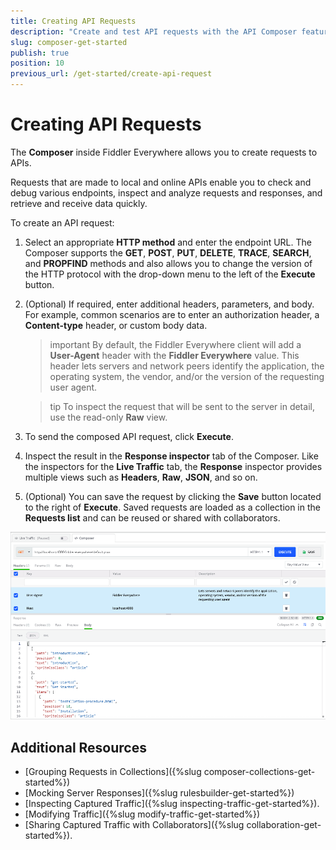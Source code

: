 ```yaml
---
title: Creating API Requests
description: "Create and test API requests with the API Composer feature of the Telerik Fiddler Everywhere web-debugging HTTP client proxy."
slug: composer-get-started
publish: true
position: 10
previous_url: /get-started/create-api-request
---
```


# Creating API Requests

The **Composer** inside Fiddler Everywhere allows you to create requests to APIs.

Requests that are made to local and online APIs enable you to check and debug various endpoints, inspect and analyze requests and responses, and retrieve and receive data quickly.

To create an API request:

1. Select an appropriate **HTTP method** and enter the endpoint URL. The Composer supports the **GET**, **POST**, **PUT**, **DELETE**, **TRACE**, **SEARCH**, and **PROPFIND** methods and also allows you to change the version of the HTTP protocol with the drop-down menu to the left of the **Execute** button.

1. (Optional) If required, enter additional headers, parameters, and body. For example, common scenarios are to enter an authorization header, a **Content-type** header, or custom body data.

    >important By default, the Fiddler Everywhere client will add a **User-Agent** header with the __Fiddler Everywhere__ value. This header lets servers and network peers identify the application, the operating system, the vendor, and/or the version of the requesting user agent.

    >tip To inspect the request that will be sent to the server in detail, use the read-only **Raw** view.

1. To send the composed API request, click **Execute**.

1. Inspect the result in the **Response inspector** tab of the Composer. Like the inspectors for the **Live Traffic** tab, the **Response** inspector provides multiple views such as **Headers**, **Raw**, **JSON**, and so on.

1. (Optional) You can save the request by clicking the **Save** button located to the right of **Execute**. Saved requests are loaded as a collection in the **Requests list** and can be reused or shared with collaborators.

![Creating API request](../../images/composer/create-api-request.png)

## Additional Resources

- [Grouping Requests in Collections]({%slug composer-collections-get-started%})
- [Mocking Server Responses]({%slug rulesbuilder-get-started%})
- [Inspecting Captured Traffic]({%slug inspecting-traffic-get-started%}).
- [Modifying Traffic]({%slug modify-traffic-get-started%})
- [Sharing Captured Traffic with Collaborators]({%slug collaboration-get-started%}).
